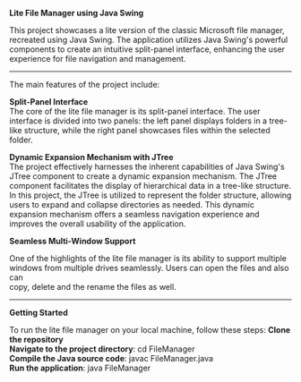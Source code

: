 **Lite File Manager using Java Swing**

This project showcases a lite version of the classic Microsoft file manager, recreated using Java Swing. The application utilizes Java Swing's powerful components to create an intuitive split-panel interface, enhancing the user experience for file navigation and management. 

---

The main features of the project include:  

  **Split-Panel Interface**  
  The core of the lite file manager is its split-panel interface. The user interface is divided into two panels: the left panel displays folders in a tree-like 
  structure, while the right panel showcases files within the selected folder.  

  **Dynamic Expansion Mechanism with JTree**  
  The project effectively harnesses the inherent capabilities of Java Swing's JTree component to create a dynamic expansion mechanism. The JTree component 
  facilitates the display of hierarchical data in a tree-like structure. In this project, the JTree is utilized to represent the folder structure, allowing users to 
  expand and collapse directories as needed. This dynamic expansion mechanism offers a seamless navigation experience and improves the overall usability of the 
  application.  
  
  **Seamless Multi-Window Support**  
  
  One of the highlights of the lite file manager is its ability to support multiple windows from multiple drives seamlessly. Users can open the files and also can  
  copy, delete and the rename the files as well. 
  
  ---
 **Getting Started**  
 
  To run the lite file manager on your local machine, follow these steps:
  **Clone the repository**  
  **Navigate to the project directory**: cd FileManager  
  **Compile the Java source code**: javac FileManager.java  
  **Run the application**: java FileManager  
  
  
